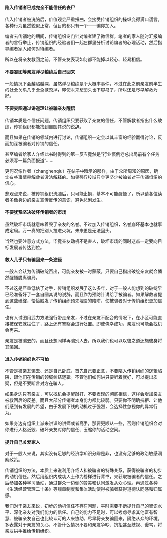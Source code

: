 #### 陷入传销者已成完全不能信任的丧尸

传入传销者被洗脑后，价值观会严重扭曲，会接受传销组织的操纵变得满口谎言。各种行为虽然貌似正常，但目的都只有一个——骗你加入。

编者去传销地的期间，传销组织专门针对编者建了微信群，笔者的家人随时汇报编者的言行举止，传销组织的经验者们一起在群里分析讨论编者的心理活动，然后指导编者家人如何对待编者。

所以在将亲友救回之前，不管亲友表现如何都不能掉以轻心、轻易相信。

#### 不要妄图等亲友弹尽粮绝后自己回来

一般情况下会越陷越深，虽然弹尽粮绝是个大概率事件，不过在此之前亲友前半生的社会关系几乎会全被毁掉，即使未来想回头也不容易了，所以还是尽早解救为好。

#### 不要妄图通过讲道理让被骗亲友醒悟

传销本质是个信任问题，传销组织只要获取了亲友的信任，不管解救者指出什么破绽，传销组织都能找到自圆其说的说辞。

而且如果在传销的领域内进行讨论，传销组织一定会以其丰富的经验赢得讨论，反而加深被骗者对传销的信任。

甚至编者给家人介绍此书时得到的第一反应竟然是“行业惯例老总出局前有个任务必须写一篇负面报道”……

更何况像作者（changhenqiu）在帖子中暗示的那样，由于众所周知的原因，确实有些事情是解救者没法解释的。如果强行狡辩只会更坚定被骗者对于传销组织的信心。

悲观点来说，被传销组织洗脑后，只可能止损，基本不可能醒悟了，所以请各位读者多像身边的亲友宣传反传的意识，避免悲剧发生。

#### 不要犹豫坚决破坏传销者的市场

虽然破坏市场就意味着毁了亲友的名誉。不过加入传销组织，名誉崩坏基本也就事成定局。万一真的把别人拉进火坑，未来更是无法回头。

当然也要注意方式方法，毕竟亲友动机不是害人，破坏市场的同时这点一定要向目标发展者传达到位。

#### 救人几乎只有骗回来一条途径

一般人会认为传销破绽百出，可能亲友被一时蒙蔽，只要自己指出破绽亲友就会幡然醒悟脱离骗局。

不过这是严重低估了对手，传销组织发展了这么多年，对于一般人能想到的破绽早已经准备好了一套自圆其说的说辞，而且作为预防针讲给了被骗者。如果解救者提到这些破绽，恰恰触发了传销组织预先埋设的陷阱，使被骗者对于传销组织更加信任。

也有人试图用武力方法强行带走亲友，不过在亲友不配合的情况下，在小区可能直接被保安就拦住了，路上还有警察会进行处置。即使侥幸成功，亲友也可能会找机会再来。

亲友是被骗去的，而且还想同样再骗别人去，所以我们也可以以彼之道还施彼身将其骗回。

#### 进入传销组织也不可怕

不管是被亲友骗去、还是自己卧底，首先自己要正念，不要陷入传销组织的逻辑陷阱，跟他们在传销的领域纠结逻辑。不管他们如何讲只要听着就好，可以提出质疑，但是不要断言对方在骗人。

如果身边只有亲友，可以找机会提醒敲打，不要表现的彻底相信，这样会增加亲友被救回后的反差。而且大部分传销者本身能力都比较弱。只要你不明确抗拒、让他们感到有发展的希望，由于发展下线的动机过于强烈，会选择性忽视你的异常行为。

如果身边有组织上派来讲课的讲师或者高手，那要更顺从一些，否则传销组织会对你进行人格诋毁、破坏亲友对你的信任、压缩你的活动空间。

#### 提升自己关爱家人

对于一般人来说，其实没有足够的经济学知识分辨是非，也没有足够的政治敏感洞察政策。

传销组织的方法，本质上来说利用介绍人和被骗者的特殊关系，获得被骗者的初步的动机信任。然后用组织内成功人士作为榜样进行背书，来获取被骗者的信任。之后参加各种学习活动，通过群众一边倒的赞美和认同激发从众心理。再通过各种《生活经营管理二十条》等规章制度和集体活动使得被骗者获得道德认同感和归属感。

我们对于亲友来说，初步的动机信任不存在问题，平时需要不断提升自己的智识水平、深化亲友对我们能力的信任。自己的能力不足时，可以考虑寻求其他富有智慧、被骗亲友自己也比较认可的人来协助。尽早将亲友骗回来，隔绝从众的环境。多表露对于亲友的关心，不管什么情况不要和亲友争吵、抗拒甚至歧视、谩骂，将亲友拱手推给传销组织。
